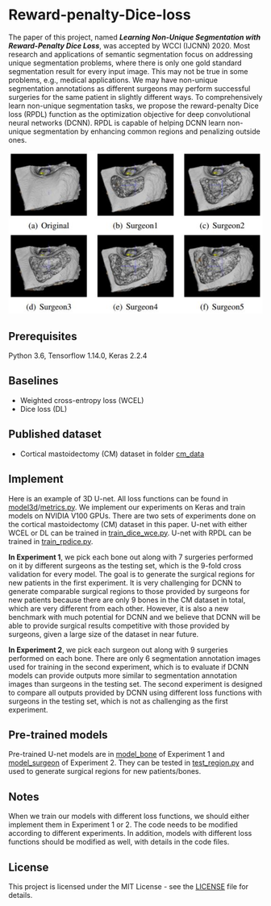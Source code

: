 # Reward-penalty-Dice-loss

The paper of this project, named ***Learning Non-Unique Segmentation with Reward-Penalty Dice Loss***, was accepted by WCCI (IJCNN) 2020. Most research and applications of semantic segmentation focus on addressing unique segmentation problems, where there is only one gold standard segmentation result for every input image. This may not be true in some problems, e.g., medical applications. We may have non-unique segmentation annotations as different surgeons may perform successful surgeries for the same patient in slightly different
ways. To comprehensively learn non-unique segmentation tasks, we propose the reward-penalty Dice loss (RPDL) function as the optimization objective for deep convolutional neural networks (DCNN). RPDL is capable of helping DCNN learn non-unique segmentation by enhancing common regions and penalizing outside ones.

<p align="center">
<img src="learn.JPG" width="600">
</p>

## Prerequisites
Python 3.6, Tensorflow 1.14.0, Keras 2.2.4

## Baselines
* Weighted cross-entropy loss (WCEL)
* Dice loss (DL)

## Published dataset
* Cortical mastoidectomy (CM) dataset in folder [cm_data](cm_data)

## Implement
Here is an example of 3D U-net. All loss functions can be found in [model3d](model3d)/[metrics.py](metrics.py). We implement our experiments on Keras and train models on NVIDIA V100 GPUs. There are two sets of experiments done on the cortical mastoidectomy (CM)
dataset in this paper. U-net with either WCEL or DL can be trained in [train_dice_wce.py](train_dice_wce.py). U-net with RPDL can be trained in [train_rpdice.py](train_rpdice.py).

**In Experiment 1**, we pick each bone out along with 7 surgeries performed on it by different surgeons as the testing set, which is the 9-fold cross validation for every model. The goal is to generate the surgical regions for new patients in the
first experiment. It is very challenging for DCNN to generate comparable surgical regions to those provided by surgeons for new patients because there are only 9 bones in the CM dataset in total, which are very different from each other. However, it is also a new benchmark with much potential for DCNN and we believe that DCNN will be able to provide surgical results competitive with those provided by surgeons, given a large size of the dataset in near future. 

**In Experiment 2**, we pick each surgeon out along with 9 surgeries performed on each bone. There are only 6 segmentation annotation images used for training in the second experiment, which is to evaluate if DCNN models can provide outputs more similar to segmentation annotation images than surgeons in the testing set. The second experiment is designed to compare all outputs provided by DCNN using different loss functions with surgeons in the testing set, which
is not as challenging as the first experiment.

## Pre-trained models
Pre-trained U-net models are in [model_bone](model_bone) of Experiment 1 and [model_surgeon](model_surgeon) of Experiment 2. They can be tested in [test_region.py](test_region.py) and used to generate surgical regions for new patients/bones.

## Notes

When we train our models with different loss functions, we should either implement them in Experiment 1 or 2. The code needs to be modified according to different experiments. In addition, models with different loss functions should be modified as well, with details in the code files. 

## License
This project is licensed under the MIT License - see the [LICENSE](LICENSE) file for details.
